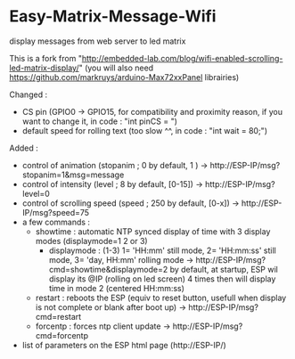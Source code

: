 # Easy-Matrix-Message-Wifi
display messages from web server to led matrix

This is a fork from "http://embedded-lab.com/blog/wifi-enabled-scrolling-led-matrix-display/"
(you will also need https://github.com/markruys/arduino-Max72xxPanel librairies)

Changed : 
- CS pin (GPIO0 -> GPIO15, for compatibility and proximity reason, if you want to change it, in code : "int pinCS = ")
- default speed for rolling text (too slow ^^, in code : "int wait = 80;")

Added : 
- control of animation (stopanim ; 0 by default, 1 )
	-> http://ESP-IP/msg?stopanim=1&msg=message 
- control of intensity (level ; 8 by default, [0-15])
	-> http://ESP-IP/msg?level=0
- control of scrolling speed (speed ; 250 by default, [0-x])
	-> http://ESP-IP/msg?speed=75
- a few commands :
	- showtime : automatic NTP synced display of time with 3 display modes (displaymode=1 2 or 3)
	   - displaymode : (1-3) 1= 'HH:mm' still mode, 2= 'HH:mm:ss' still mode, 3= 'day, HH:mm' rolling mode
		-> http://ESP-IP/msg?cmd=showtime&displaymode=2
	   by default, at startup, ESP wil display its @IP (rolling on led screen) 4 times then will display time in mode 2 (centered HH:mm:ss)
	- restart : reboots the ESP (equiv to reset button, usefull when display is not complete or blank after boot up)
		-> http://ESP-IP/msg?cmd=restart
	- forcentp : forces ntp client update
		-> http://ESP-IP/msg?cmd=forcentp
- list of parameters on the ESP html page (http://ESP-IP/)
